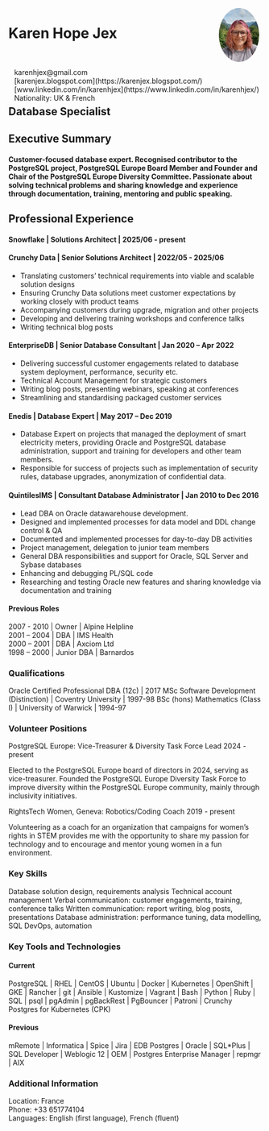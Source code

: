<img style="float:right;border-radius:50%;width:80px;padding:6px" src="profile_pic.jpg" />

<span style="float:right;padding:6px"> 
  karenhjex@gmail.com<br> 
  [karenjex.blogspot.com](https://karenjex.blogspot.com/)<br>
  [www.linkedin.com/in/karenhjex](https://www.linkedin.com/in/karenhjex/)<br> 
  Nationality: UK & French
</span>

# Karen Hope Jex
## Database Specialist

## Executive Summary

#### Customer-focused database expert. Recognised contributor to the PostgreSQL project, PostgreSQL Europe Board Member and Founder and Chair of the PostgreSQL Europe Diversity Committee. Passionate about solving technical problems and sharing knowledge and experience through documentation, training, mentoring and public speaking.

## Professional Experience

#### Snowflake | Solutions Architect | 2025/06 - present

#### Crunchy Data | Senior Solutions Architect | 2022/05 - 2025/06

* Translating customers’ technical requirements into viable and scalable solution designs
* Ensuring Crunchy Data solutions meet customer expectations by working closely with product teams
* Accompanying customers during upgrade, migration and other projects
* Developing and delivering training workshops and conference talks
* Writing technical blog posts

#### EnterpriseDB | Senior Database Consultant | Jan 2020 – Apr 2022

* Delivering successful customer engagements related to database system deployment, performance, security etc.
* Technical Account Management for strategic customers
* Writing blog posts, presenting webinars, speaking at conferences
* Streamlining and standardising packaged customer services

#### Enedis | Database Expert | May 2017 – Dec 2019	

* Database Expert on projects that managed the deployment of smart electricity meters, providing Oracle and PostgreSQL database administration, support and training for developers and other team members. 
* Responsible for success of projects such as implementation of security rules, database upgrades, anonymization of confidential data.

#### QuintilesIMS | Consultant Database Administrator | Jan 2010 to Dec 2016

* Lead DBA on Oracle datawarehouse development.
* Designed and implemented processes for data model and DDL change control & QA
* Documented and implemented processes for day-to-day DB activities
* Project management, delegation to junior team members
* General DBA responsibilities and support for Oracle, SQL Server and Sybase databases
* Enhancing and debugging PL/SQL code
* Researching and testing Oracle new features and sharing knowledge via documentation and training

#### Previous Roles

2007 - 2010 | Owner | Alpine Helpline<br>
2001 – 2004 | DBA | IMS Health<br>
2000 – 2001 | DBA | Axciom Ltd<br>
1998 – 2000 | Junior DBA | Barnardos

### Qualifications

Oracle Certified Professional DBA (12c) | 2017
MSc Software Development (Distinction) | Coventry University | 1997-98
BSc (hons) Mathematics (Class I) | University of Warwick | 1994-97

### Volunteer Positions

PostgreSQL Europe: Vice-Treasurer & Diversity Task Force Lead	2024 - present

Elected to the PostgreSQL Europe board of directors in 2024, serving as vice-treasurer. Founded the PostgreSQL Europe Diversity Task Force to improve diversity within the PostgreSQL Europe community, mainly through inclusivity initiatives. 

RightsTech Women, Geneva: Robotics/Coding Coach			2019 - present

Volunteering as a coach for an organization that campaigns for women’s rights in STEM provides me with the opportunity to share my passion for technology and to encourage and mentor young women in a fun environment.

### Key Skills

Database solution design, requirements analysis
Technical account management
Verbal communication: customer engagements, training, conference talks 
Written communication:  report writing, blog posts, presentations
Database administration: performance tuning, data modelling, SQL
DevOps, automation

### Key Tools and Technologies

#### Current

PostgreSQL | RHEL | CentOS | Ubuntu | Docker | Kubernetes | OpenShift | GKE | Rancher | git | Ansible | Kustomize | Vagrant | Bash | Python | Ruby | SQL | psql | pgAdmin | pgBackRest | PgBouncer | Patroni | Crunchy Postgres for Kubernetes (CPK) 

#### Previous
  
mRemote | Informatica | Spice | Jira | EDB Postgres | Oracle | SQL*Plus | SQL Developer | Weblogic 12 | OEM | Postgres Enterprise Manager | repmgr | AIX

### Additional Information

Location: France<br>
Phone: +33 651774104<br> 
Languages: English (first language),	French (fluent)